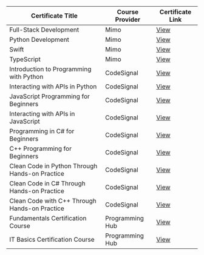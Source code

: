 
| Certificate Title                              | Course Provider   | Certificate Link |
|------------------------------------------------|-------------------|------------------|
| Full-Stack Development                         | Mimo              | [View](https://github.com/musman-uk/portfolio/blob/main/certificates/Mimo%20-%20Full-Stack%20Development%20-%20Mohammed%20Usman.pdf) |
| Python Development                             | Mimo              | [View](https://github.com/musman-uk/portfolio/blob/main/certificates/Mimo%20-%20Python%20Development%20-%20Mohammed%20Usman.pdf) |
| Swift                                          | Mimo              | [View](https://github.com/musman-uk/portfolio/blob/main/certificates/Mimo%20-%20Swift%20-%20Mohammed%20Usman.pdf) |
| TypeScript                                     | Mimo              | [View](https://github.com/musman-uk/portfolio/blob/main/certificates/Mimo%20-%20TypeScript%20-%20Mohammed%20Usman.pdf) |
| Introduction to Programming with Python        | CodeSignal        | [View](https://github.com/musman-uk/portfolio/blob/main/certificates/CodeSignal%20-%20Introduction%20to%20Programming%20with%20Python%20-%20Mohammed%20Usman.pdf) |
| Interacting with APIs in Python                | CodeSignal        | [View](https://github.com/musman-uk/portfolio/blob/main/certificates/CodeSignal%20-%20Interacting%20with%20APIs%20in%20Python-%20Mohammed%20Usman.pdf) |
| JavaScript Programming for Beginners           | CodeSignal        | [View](https://github.com/musman-uk/portfolio/blob/main/certificates/CodeSignal%20-%20JavaScript%20Programming%20for%20Beginners%20-%20%20Mohammed%20Usman.pdf) |
| Interacting with APIs in JavaScript            | CodeSignal        | [View](https://github.com/musman-uk/portfolio/blob/main/certificates/CodeSignal%20-%20Interacting%20with%20APIs%20in%20JavaScript%20-%20Mohammed%20Usman.pdf) |
| Programming in C# for Beginners                | CodeSignal        | [View](https://github.com/musman-uk/portfolio/blob/main/certificates/CodeSignal%20-%20Programming%20in%20C%23%20%20for%20Beginners%20-%20Mohammed%20Usman.pdf) |
| C++ Programming for Beginners                  | CodeSignal        | [View](https://github.com/musman-uk/portfolio/blob/main/certificates/CodeSignal%20-%20C%2B%2B%20Programming%20for%20Beginners%20-%20Mohammed%20Usman.pdf) |
| Clean Code in Python Through Hands-on Practice | CodeSignal        | [View](https://github.com/musman-uk/portfolio/blob/main/certificates/CodeSignal%20-%20Clean%20Code%20In%20Python%20Through%20Hands-on%20Practice%20-%20Mohammed%20Usman.pdf) |
| Clean Code in C# Through Hands-on Practice     | CodeSignal        | [View](https://github.com/musman-uk/portfolio/blob/main/certificates/CodeSignal%20-%20Clean%20Code%20in%20C%23%20Through%20Hands-on%20Practice%20-%20Mohammed%20Usman.pdf) |
| Clean Code with C++ Through Hands-on Practice  | CodeSignal        | [View](https://github.com/musman-uk/portfolio/blob/main/certificates/CodeSignal%20-%20Clean%20Code%20with%20C%2B%2B%20Through%20Hands-on%20Practice%20-%20Mohammed%20Usman.pdf) |
| Fundamentals Certification Course              | Programming Hub   | [View](https://github.com/musman-uk/portfolio/blob/main/certificates/Programming%20Hub%20-%20Fundamentals%20Certifcation%20Course%20-%20Mohammed%20Usman.pdf) |
| IT Basics Certification Course                 | Programming Hub   | [View](https://github.com/musman-uk/portfolio/blob/main/certificates/Programming%20Hub%20-%20IT%20Basics%20Certification%20Course%20-%20Mohammed%20Usman.pdf) |
